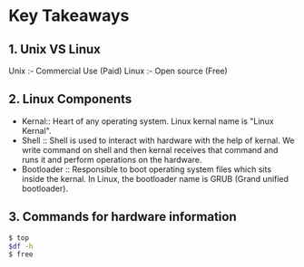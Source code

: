 # Key Takeaways

## 1. Unix VS Linux

Unix :- Commercial Use (Paid)
Linux :- Open source (Free)

## 2. Linux Components

- Kernal:: Heart of any operating system. Linux kernal name is "Linux Kernal".
- Shell :: Shell is used to interact with hardware with the help of kernal. We write command on shell and then kernal receives that command and runs it and perform operations on the hardware.
- Bootloader :: Responsible to boot operating system files which sits inside the kernal. In Linux, the bootloader name is GRUB (Grand unified bootloader).

## 3. Commands for hardware information

```bash
$ top
$df -h
$ free
```
